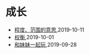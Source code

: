 # 成长
* [程度、范围的意思](/shutu/2019/20191011-meaning-of-some-words),2019-10-11
* [权衡](/shutu/2019/20191001-judge),2019-10-01
* [和妹妹一起玩](/shutu/2019/20190928-play-with-sister),2019-09-28
